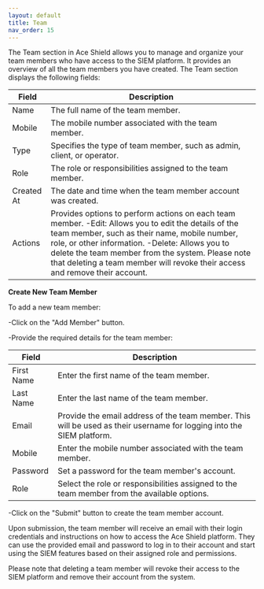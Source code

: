 ```yaml
---
layout: default
title: Team
nav_order: 15
---
```


The Team section in Ace Shield allows you to manage and organize your team members who have access to the SIEM platform. It provides an overview of all the team members you have created. The Team section displays the following fields: 

| Field       | Description                                                                                                                                                                                                                           |
|-------------|---------------------------------------------------------------------------------------------------------------------------------------------------------------------------------------------------------------------------------------|
| Name        | The full name of the team member.                                                                                                                                                                                                     |
| Mobile      | The mobile number associated with the team member.                                                                                                                                                                                    |
| Type        | Specifies the type of team member, such as admin, client, or operator.                                                                                                                                                                |
| Role        | The role or responsibilities assigned to the team member.                                                                                                                                                                              |
| Created At  | The date and time when the team member account was created.                                                                                                                                                                           |
| Actions     | Provides options to perform actions on each team member. -Edit: Allows you to edit the details of the team member, such as their name, mobile number, role, or other information. -Delete: Allows you to delete the team member from the system. Please note that deleting a team member will revoke their access and remove their account. |

**Create New Team Member**
  

To add a new team member: 

-Click on the "Add Member" button. 

-Provide the required details for the team member:

| Field      | Description                                                                                                                  |
|------------|------------------------------------------------------------------------------------------------------------------------------|
| First Name | Enter the first name of the team member.                                                                                     |
| Last Name  | Enter the last name of the team member.                                                                                      |
| Email      | Provide the email address of the team member. This will be used as their username for logging into the SIEM platform.         |
| Mobile     | Enter the mobile number associated with the team member.                                                                     |
| Password   | Set a password for the team member's account.                                                                                |
| Role       | Select the role or responsibilities assigned to the team member from the available options.                                  |

-Click on the "Submit" button to create the team member account. 


Upon submission, the team member will receive an email with their login credentials and instructions on how to access the Ace Shield platform. They can use the provided email and password to log in to their account and start using the SIEM features based on their assigned role and permissions. 

Please note that deleting a team member will revoke their access to the SIEM platform and remove their account from the system. 
